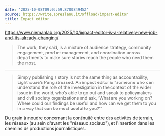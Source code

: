 ```yaml
---
date: '2025-10-08T09:03:59.870084945Z'
source: https://write.apreslanu.it/offload/impact-editor
title: Impact editor
---
```


https://www.niemanlab.org/2025/10/impact-editor-is-a-relatively-new-job-and-its-already-changing/

>  The work, they said, is a mixture of audience strategy, community engagement, product management, and coordination across departments to make sure stories reach the people who need them the most.

***

> Simply publishing a story is not the same thing as accountability, Lighthouse’s Pang stressed. An impact editor is “someone who can understand the role of the investigation in the context of the wider issue in the world, who’s able to go out and speak to policymakers and civil society organizations and ask, ‘What are you working on? Where could our findings be useful and how can we get them to you in a way that can be most useful to you?'”

Du grain à moudre concernant la continuité entre des activités de terrain, les réseaux (au sein d'avant les "réseaux sociaux"), et l'insertion dans les chemins de productions journalistiques.